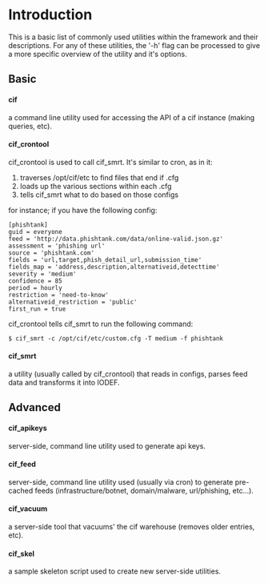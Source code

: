 

# Introduction #

This is a basic list of commonly used utilities within the framework and their descriptions. For any of these utilities, the '-h' flag can be processed to give a more specific overview of the utility and it's options.

## Basic ##
#### cif ####

a command line utility used for accessing the API of a cif instance (making queries, etc).

#### cif\_crontool ####

cif\_crontool is used to call cif\_smrt. It's similar to cron, as in it:

  1. traverses /opt/cif/etc to find files that end if .cfg
  1. loads up the various sections within each .cfg
  1. tells cif\_smrt what to do based on those configs

for instance; if you have the following config:

```
[phishtank]
guid = everyone
feed = 'http://data.phishtank.com/data/online-valid.json.gz'
assessment = 'phishing url'
source = 'phishtank.com'
fields = 'url,target,phish_detail_url,submission_time'
fields_map = 'address,description,alternativeid,detecttime'
severity = 'medium'
confidence = 85
period = hourly
restriction = 'need-to-know'
alternativeid_restriction = 'public'
first_run = true
```

cif\_crontool tells cif\_smrt to run the following command:
```
$ cif_smrt -c /opt/cif/etc/custom.cfg -T medium -f phishtank
```

#### cif\_smrt ####

a utility (usually called by cif\_crontool) that reads in configs, parses feed data and transforms it into IODEF.

## Advanced ##

#### cif\_apikeys ####

server-side, command line utility used to generate api keys.

#### cif\_feed ####

server-side, command line utility used (usually via cron) to generate pre-cached feeds (infrastructure/botnet, domain/malware, url/phishing, etc...).

#### cif\_vacuum ####

a server-side tool that vacuums' the cif warehouse (removes older entries, etc).

#### cif\_skel ####

a sample skeleton script used to create new server-side utilities.